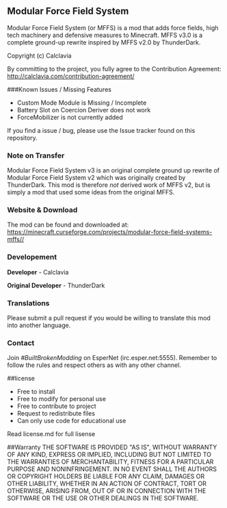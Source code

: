 ## Modular Force Field System
Modular Force Field System (or MFFS) is a mod that adds force fields, high tech machinery and defensive measures to Minecraft.
MFFS v3.0 is a complete ground-up rewrite inspired by MFFS v2.0 by ThunderDark. 

Copyright (c) Calclavia

By committing to the project, you fully agree to the Contribution Agreement:
http://calclavia.com/contribution-agreement/

###Known Issues / Missing Features
* Custom Mode Module is Missing / Incomplete
* Battery Slot on Coercion Deriver does not work
* ForceMobilizer is not currently added

If you find a issue / bug, please use the Issue tracker found on this repository.

### Note on Transfer
Modular Force Field System v3 is an original complete ground up rewrite of Modular Force Field System v2 which was originally created by ThunderDark.
This mod is therefore _not_ derived work of MFFS v2, but is simply a mod that used some ideas from the original MFFS.

### Website & Download
The mod can be found and downloaded at: https://minecraft.curseforge.com/projects/modular-force-field-systems-mffs//

### Developement
**Developer** - Calclavia

**Original Developer** - ThunderDark

### Translations
Please submit a pull request if you would be willing to translate this mod into another language.

### Contact
Join *#BuiltBrokenModding* on EsperNet (irc.esper.net:5555). Remember to follow the rules and respect others as with any other channel.


##license
* Free to install
* Free to modify for personal use
* Free to contribute to project
* Request to redistribute files
* Can only use code for educational use

Read license.md for full lisense
 
##Warranty
THE SOFTWARE IS PROVIDED "AS IS", WITHOUT WARRANTY OF ANY KIND, EXPRESS OR
IMPLIED, INCLUDING BUT NOT LIMITED TO THE WARRANTIES OF MERCHANTABILITY,
FITNESS FOR A PARTICULAR PURPOSE AND NONINFRINGEMENT. IN NO EVENT SHALL THE
AUTHORS OR COPYRIGHT HOLDERS BE LIABLE FOR ANY CLAIM, DAMAGES OR OTHER
LIABILITY, WHETHER IN AN ACTION OF CONTRACT, TORT OR OTHERWISE, ARISING FROM,
OUT OF OR IN CONNECTION WITH THE SOFTWARE OR THE USE OR OTHER DEALINGS IN
THE SOFTWARE.